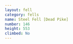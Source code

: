 ```yaml
---
layout: fell
category: fells
name: Steel Fell [Dead Pike]
number: 146
height: 553
climbed: No
---
```

